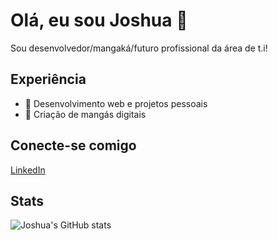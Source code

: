 # Olá, eu sou Joshua 👋

Sou desenvolvedor/mangaká/futuro profissional da área de t.i!  

## Experiência
- 📌 Desenvolvimento web e projetos pessoais
- 📌 Criação de mangás digitais

## Conecte-se comigo
[LinkedIn](www.linkedin.com/in/joshua-carvalho-a5968a37b)  

## Stats
![Joshua's GitHub stats](https://github-readme-stats.vercel.app/api?username=seu-usuario&show_icons=true&theme=radical)
